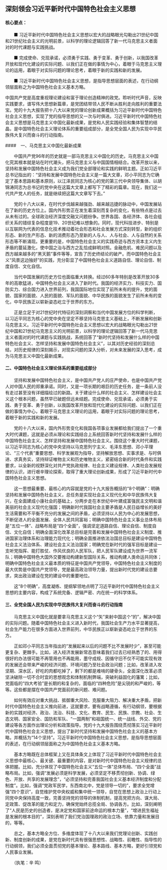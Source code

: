 ## 深刻领会习近平新时代中国特色社会主义思想

#### 核心要点：

　　■ 习近平新时代中国特色社会主义思想以宏大的战略眼光勾勒出21世纪中国和21世纪社会主义的光明前景，以科学的理论逻辑回答了新一代马克思主义者面对的时代课题与实践挑战。

　　■ 完成使命、兑现承诺，必须勇于实践、勇于变革、勇于创新，以我国改革开放和现代化建设的实际问题、以我们正在做的事情为中心，着眼于马克思主义理论的运用，着眼于对实际问题的理论思考，着眼于新的实践和新的发展。

　　■ 习近平新时代中国特色社会主义思想，是指导思想层面的表述，在行动纲领层面称之为中国特色社会主义基本方略。
  
  
  
中国共产党是高度重视理论建设和富于理论创造精神的政党。聆听时代声音，反映实践要求，谱写伟大思想新篇章，是党团结带领人民不断从胜利走向胜利的重要法宝。党的十九大报告把十八大以来党的理论创新成果概括为习近平新时代中国特色社会主义思想，实现了党的指导思想的又一次与时俱进。习近平新时代中国特色社会主义思想是马克思主义中国化最新成果，是党和人民实践经验和集体智慧的结晶，是中国特色社会主义理论体系的重要组成部分，是全党全国人民为实现中华民族伟大复兴而奋斗的行动指南。

####　一、马克思主义中国化最新成果

　　中国共产党96年的历史就是一部马克思主义中国化的历史。马克思主义中国化究其根本就是站在时代潮头，把马克思主义与中国国情相结合。改革开放以来，坚持和发展中国特色社会主义成为我们党全部理论和实践的鲜明主题。正如习近平总书记指出的：“坚持和发展中国特色社会主义是一篇大文章，邓小平同志为它确定了基本思路和基本原则，以江泽民同志为核心的党的第三代中央领导集体、以胡锦涛同志为总书记的党中央在这篇大文章上都写下了精彩的篇章。现在，我们这一代共产党人的任务，就是继续把这篇大文章写下去。”

　　党的十八大以来，在时代步伐越来越强劲、越来越迅捷的脉动中，中国发展站在了新的历史方位上。国内外形势正在发生着深刻而复杂的变化，有些特点是过去从未有过的。全球政治经济深度交融又问题纷争。世界各国、各经济体、各社会组织关系的错综复杂程度是19、20世纪难以想象的。同时，现代科技进步、特别是以互联网为代表的信息化技术推动着社会形态和社会发展方式深刻转型，新的组织形态、新的生产形态、新的消费形态乃至新的人与人、人与社会、人与自然的关系形态等不断涌现。更重要的是，中国特色社会主义的实践奇迹与西方资本主义内生矛盾的蔓延激化，使中国之治与西方之乱恰成鲜明对照。金融危机、难民问题以及西方越来越多的“黑天鹅”事件等等，宣告了历史终结论的破产。而中国特色社会主义“风景这边独好”的实践，充分彰显了中国特色社会主义道路自信、理论自信、制度自信、文化自信。

　　当代中国发展的历史方位也面临重大转换。经过60多年特别是改革开放30多年的高歌猛进，中国特色社会主义进入了新时代。我国的经济实力、科技实力、国防实力、综合国力进入世界前列，我国国际地位实现了前所未有的提升，党的面貌、国家的面貌、人民的面貌、军队的面貌、中华民族的面貌发生了前所未有的变化，中华民族正以崭新姿态屹立于世界的东方。

　　正是立足于对21世纪时代特征的深刻洞察和当代中国发展方位的科学判断，以习近平同志为核心的党中央在坚定不移坚持马克思主义基础上，不断发展和创新马克思主义。习近平新时代中国特色社会主义思想以宏大的战略眼光勾勒出21世纪中国和21世纪马克思主义的光明前景，以科学的理论逻辑回答了新一代马克思主义者面对的时代课题与实践挑战，系统回答了“新时代坚持和发展什么样的中国特色社会主义、怎样坚持和发展中国特色社会主义”，以其对历史经验的深刻总结，对历史规律的深刻揭示，对现实问题的深入分析，对未来发展的深入思考，成为马克思主义中国化最新成果。

#### 二、中国特色社会主义理论体系的重要组成部分

　　坚持和发展中国特色社会主义，是中国共产党人的庄严使命，也是中国共产党人对中国人民的郑重承诺。同时，又是一项长期的艰巨的历史任务，是一条前人没有走过甚至没有详细描绘过的新路。关于建设什么样的社会主义、怎样建设社会主义这个根本问题，虽然早已破题但远未结题。完成使命、兑现承诺，必须勇于实践、勇于变革、勇于创新，以我国改革开放和现代化建设的实际问题、以我们正在做的事情为中心，着眼于马克思主义理论的运用，着眼于对实际问题的理论思考，着眼于新的实践和新的发展。

　　党的十八大以来，国内外形势变化和我国各项事业发展都给我们提出了一个重大时代课题，这就是必须从理论和实践结合上系统回答新时代坚持和发展什么样的中国特色社会主义、怎样坚持和发展中国特色社会主义。围绕这个重大时代课题，以习近平同志为核心的党中央坚持以马克思列宁主义、毛泽东思想、邓小平理论、“三个代表”重要思想、科学发展观为指导，坚持解放思想、实事求是、与时俱进、求真务实，坚持辩证唯物主义和历史唯物主义，紧密结合新的时代条件和实践要求，以全新的视野深化对共产党执政规律、社会主义建设规律、人类社会发展规律的认识，进行艰辛理论探索，取得了重大理论创新成果，形成了习近平新时代中国特色社会主义思想。

　　这一思想最重要、最核心的内容就是党的十九大报告概括的“8个明确”：明确坚持和发展中国特色社会主义，总任务是实现社会主义现代化和中华民族伟大复兴，在全面建成小康社会的基础上，分两步走在本世纪中叶建成富强民主文明和谐美丽的社会主义现代化强国；明确新时代我国社会主要矛盾是人民日益增长的美好生活需要和不平衡不充分的发展之间的矛盾，必须坚持以人民为中心的发展思想，不断促进人的全面发展、全体人民共同富裕；明确中国特色社会主义事业总体布局是“五位一体”、战略布局是“四个全面”，强调坚定道路自信、理论自信、制度自信、文化自信；明确全面深化改革总目标是完善和发展中国特色社会主义制度、推进国家治理体系和治理能力现代化；明确全面推进依法治国总目标是建设中国特色社会主义法治体系、建设社会主义法治国家；明确党在新时代的强军目标是建设一支听党指挥、能打胜仗、作风优良的人民军队，把人民军队建设成为世界一流军队；明确中国特色大国外交要推动构建新型国际关系，推动构建人类命运共同体；明确中国特色社会主义最本质的特征是中国共产党领导，中国特色社会主义制度的最大优势是中国共产党领导，党是最高政治领导力量，提出新时代党的建设总要求，突出政治建设在党的建设中的重要地位。

　　这“8个明确”，高度凝练、提纲挈领地点明了习近平新时代中国特色社会主义思想的主要内容，构成了系统完备、逻辑严密、内在统一的科学体系。

#### 三、全党全国人民为实现中华民族伟大复兴而奋斗的行动指南

　　马克思主义中国化就是要拿马克思主义这个“矢”来射中国这个“的”，解决中国的实际问题。随着中国特色社会主义进入新时代，我国社会生产力水平显著提高，社会生产能力在很多方面进入世界前列，中华民族正以崭新姿态屹立于世界的东方。

　　正如邓小平同志当年指出的“发展起来以后的问题不比不发展时少”，甚至可能更复杂、更棘手。比如，进入经济发展新常态意味着我们过去已经熟悉了的、用得很好的办法很可能不再管用也不再能用，墨守成规、因循守旧不仅不可能实现有效的发展还会带来严峻的经济问题、环境问题乃至社会政治问题；比如，改革进入攻坚期、深水区，好吃的肉都吃掉了，剩下的都是难啃的硬骨头，全面深化改革必须坚决破除一切不合时宜的思想观念和体制机制弊端，突破利益固化的藩篱；比如，党面临的“四大考验”是长期的和复杂的，面临的“四种危险”是尖锐的和严峻的，等等。这些都是摆在中国共产党面前的新问题、难问题。

　　如何有效应对重大挑战、抵御重大风险、克服重大阻力、解决重大矛盾，把新时代中国特色社会主义推向前进，这就要求，要有战略遵循，有行动纲领，要根据新的实践对经济、政治、法治、科技、文化、教育、民生、民族、宗教、社会、生态文明、国家安全、国防和军队、“一国两制”和祖国统一、统一战线、外交、党的建设等各方面作出理论分析和政策指导。党的十九大报告围绕贯彻落实习近平新时代中国特色社会主义思想，提出了新时代坚持和发展中国特色社会主义的基本方略，并概括为“14个坚持”。习近平新时代中国特色社会主义思想，是指导思想层面的表述，在行动纲领层面称之为中国特色社会主义基本方略。

　　基本方略既在总体框架上又在具体条文上体现了习近平新时代中国特色社会主义思想中最核心、最关键、最重要的内容，是对新时代中国特色社会主义规律的总体把握。比如，充分体现了中国特色社会主义“五位一体”总体布局、“四个全面”战略布局。比如，强调“发展必须是科学发展，必须坚定不移贯彻创新、协调、绿色、开放、共享的发展理念”，“必须坚持和完善我国社会主义基本经济制度和分配制度”。比如，强调“党政军民学，东西南北中，党是领导一切的”，要求全党增强“四个意识”，自觉维护党中央权威和集中统一领导，自觉在思想上政治上行动上同党中央保持高度一致，完善坚持党的领导的体制机制，提高党把方向、谋大局、定政策、促改革的能力和定力，确保党始终总揽全局、协调各方。比如，深刻阐明了“人民是历史的创造者，是决定党和国家前途命运的根本力量”，“增进民生福祉是发展的根本目的”，深刻表明了我们党治国理政的政治立场、依靠力量和发展目的，等等。

　　总之，基本方略全方位、多维度体现了十八大以来我们党理论创新、实践创新、制度创新的成果，是党在新时代具有很强思想性、战略性、前瞻性、指导性的行动纲领，我们必须全面贯彻党的基本理论、基本路线、基本方略，更好引领党和人民事业发展。

　　（执笔：辛 鸣）
